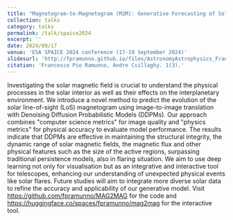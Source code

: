 ```yaml
---
title: "Magnetogram-to-Magnetogram (M2M): Generative Forecasting of Solar Evolution"
collection: talks
category: talks
permalink: /talk/spaice2024
excerpt: ''
date: 2024/09/17
venue: 'ESA SPAICE 2024 conference (17-19 September 2024)'
slidesurl: 'http://fpramunno.github.io/files/AstronomyAstrophysics_FrancescoPio (1).pdf'
citation: 'Francesco Pio Ramunno, Andre Csillaghy. 1(3).'
---
```


Investigating the solar magnetic field is crucial to understand the physical processes in the solar interior as well as their effects on the interplanetary environment. We introduce a novel method to predict the evolution of the solar line-of-sight (LoS) magnetogram using image-to-image translation with Denoising Diffusion Probabilistic Models (DDPMs). Our approach combines "computer science metrics" for image quality and "physics metrics" for physical accuracy to evaluate model performance. The results indicate that DDPMs are effective in maintaining the structural integrity, the dynamic range of solar magnetic fields, the magnetic flux and other physical features such as the size of the active regions, surpassing traditional persistence models, also in flaring situation. We aim to use deep learning not only for visualisation but as an integrative and interactive tool for telescopes, enhancing our understanding of unexpected physical events like solar flares. Future studies will aim to integrate more diverse solar data to refine the accuracy and applicability of our generative model. Visit https://github.com/fpramunno/MAG2MAG for the code and https://huggingface.co/spaces/fpramunno/mag2mag for the interactive tool.
